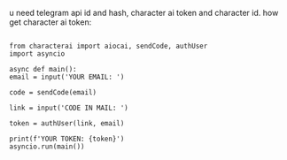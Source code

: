 u need telegram api id and hash, character ai token and character id. 
how get character ai token: 

                                                                                                                                                                                    from characterai import aiocai, sendCode, authUser
    import asyncio

    async def main():
    email = input('YOUR EMAIL: ')

    code = sendCode(email)

    link = input('CODE IN MAIL: ')

    token = authUser(link, email)

    print(f'YOUR TOKEN: {token}')
    asyncio.run(main())

